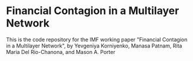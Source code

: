 # Financial Contagion in a Multilayer Network
This is the code repository for the IMF working paper "Financial Contagion in a Multilayer Network", by Yevgeniya Korniyenko, Manasa Patnam, Rita Maria Del Rio-Chanona, and Mason A. Porter



